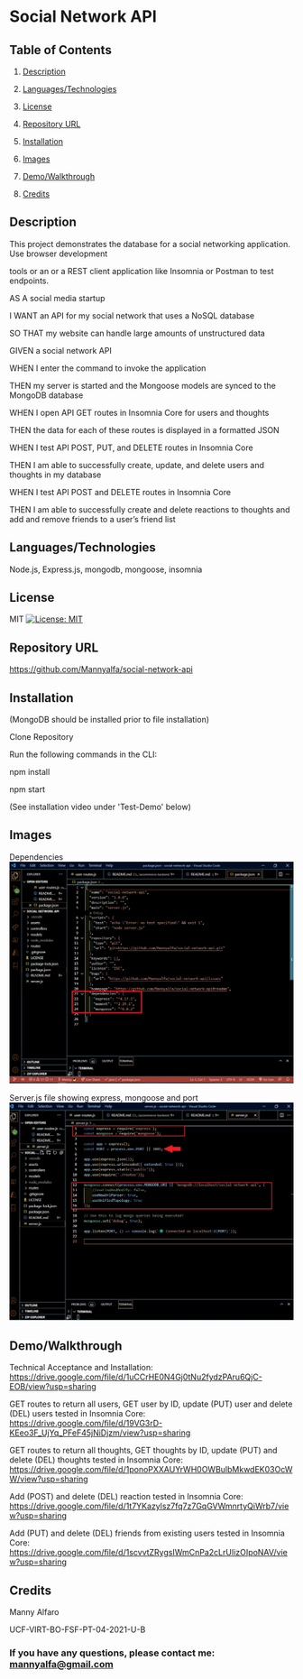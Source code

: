 # Social Network API

## Table of Contents
1. [Description](#description)

2. [Languages/Technologies](#languages-technologies)

3. [License](#license)

4. [Repository URL](#repository-url)

5. [Installation](#installation)

6. [Images](#Images)

7. [Demo/Walkthrough](#demo/walkthrough)

8. [Credits](#credits)

## Description

This project demonstrates the database for a social networking application. Use browser development

tools or an or a REST client application like Insomnia or Postman to test endpoints.

AS A social media startup

I WANT an API for my social network that uses a NoSQL database

SO THAT my website can handle large amounts of unstructured data

GIVEN a social network API

WHEN I enter the command to invoke the application

THEN my server is started and the Mongoose models are synced to the MongoDB database

WHEN I open API GET routes in Insomnia Core for users and thoughts

THEN the data for each of these routes is displayed in a formatted JSON

WHEN I test API POST, PUT, and DELETE routes in Insomnia Core

THEN I am able to successfully create, update, and delete users and thoughts in my database

WHEN I test API POST and DELETE routes in Insomnia Core

THEN I am able to successfully create and delete reactions to thoughts and add and remove friends to a user’s friend list

## Languages/Technologies

Node.js, Express.js, mongodb, mongoose, insomnia


## License
MIT [![License: MIT](https://img.shields.io/badge/License-MIT-yellow.svg)](https://opensource.org/licenses/MIT)

## Repository URL
https://github.com/Mannyalfa/social-network-api

## Installation

(MongoDB should be installed prior to file installation)

Clone Repository

Run the following commands in the CLI:

npm install

npm start

(See installation video under 'Test-Demo' below)


## Images
Dependencies
![screenshot](https://github.com/Mannyalfa/social-network-api/blob/main/assets/images/package-json-dep.jpg)

Server.js file showing express, mongoose and port
![screenshot](https://github.com/Mannyalfa/social-network-api/blob/main/assets/images/server-js-exp-mongo.jpg)

## Demo/Walkthrough
Technical Acceptance and Installation:
https://drive.google.com/file/d/1uCCrHE0N4Gj0tNu2fydzPAru6QjC-EOB/view?usp=sharing

GET routes to return all users, GET user by ID, update (PUT) user and delete (DEL) users tested in Insomnia Core:
https://drive.google.com/file/d/19VG3rD-KEeo3F_UjYq_PFeF45jNiDjzm/view?usp=sharing



GET routes to return all thoughts, GET thoughts by ID, update (PUT) and delete (DEL) thoughts tested in Insomnia Core:
https://drive.google.com/file/d/1ponoPXXAUYrWH0OWBulbMkwdEK03OcWW/view?usp=sharing


Add (POST) and delete (DEL) reaction tested in Insomnia Core:
https://drive.google.com/file/d/1t7YKazylsz7fq7z7GqGVWmnrtyQiWrb7/view?usp=sharing


Add (PUT) and delete (DEL) friends from existing users tested in Insomnia Core:
https://drive.google.com/file/d/1scvvtZRygsIWmCnPa2cLrUIizOIpoNAV/view?usp=sharing
    

## Credits
Manny Alfaro

UCF-VIRT-BO-FSF-PT-04-2021-U-B


### If you have any questions, please contact me: mannyalfa@gmail.com